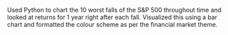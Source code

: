 Used Python to chart the 10 worst falls of the S&P 500 throughout time and looked at returns for 1 year right after each fall. Visualized this using a bar chart and formatted the colour scheme as per the financial market theme.
